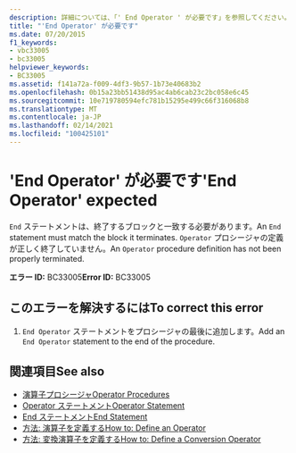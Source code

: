 ```yaml
---
description: 詳細については、「' End Operator ' が必要です」を参照してください。
title: "'End Operator' が必要です"
ms.date: 07/20/2015
f1_keywords:
- vbc33005
- bc33005
helpviewer_keywords:
- BC33005
ms.assetid: f141a72a-f009-4df3-9b57-1b73e40683b2
ms.openlocfilehash: 0b15a23bb51438d95ac4ab6cab23c2bc058e6c45
ms.sourcegitcommit: 10e719780594efc781b15295e499c66f316068b8
ms.translationtype: MT
ms.contentlocale: ja-JP
ms.lasthandoff: 02/14/2021
ms.locfileid: "100425101"
---
```

# <a name="end-operator-expected"></a><span data-ttu-id="b5821-103">'End Operator' が必要です</span><span class="sxs-lookup"><span data-stu-id="b5821-103">'End Operator' expected</span></span>

<span data-ttu-id="b5821-104">`End` ステートメントは、終了するブロックと一致する必要があります。</span><span class="sxs-lookup"><span data-stu-id="b5821-104">An `End` statement must match the block it terminates.</span></span> <span data-ttu-id="b5821-105">`Operator` プロシージャの定義が正しく終了していません。</span><span class="sxs-lookup"><span data-stu-id="b5821-105">An `Operator` procedure definition has not been properly terminated.</span></span>  
  
 <span data-ttu-id="b5821-106">**エラー ID:** BC33005</span><span class="sxs-lookup"><span data-stu-id="b5821-106">**Error ID:** BC33005</span></span>  
  
## <a name="to-correct-this-error"></a><span data-ttu-id="b5821-107">このエラーを解決するには</span><span class="sxs-lookup"><span data-stu-id="b5821-107">To correct this error</span></span>  
  
1. <span data-ttu-id="b5821-108">`End Operator` ステートメントをプロシージャの最後に追加します。</span><span class="sxs-lookup"><span data-stu-id="b5821-108">Add an `End Operator` statement to the end of the procedure.</span></span>  
  
## <a name="see-also"></a><span data-ttu-id="b5821-109">関連項目</span><span class="sxs-lookup"><span data-stu-id="b5821-109">See also</span></span>

- [<span data-ttu-id="b5821-110">演算子プロシージャ</span><span class="sxs-lookup"><span data-stu-id="b5821-110">Operator Procedures</span></span>](../programming-guide/language-features/procedures/operator-procedures.md)
- [<span data-ttu-id="b5821-111">Operator ステートメント</span><span class="sxs-lookup"><span data-stu-id="b5821-111">Operator Statement</span></span>](../language-reference/statements/operator-statement.md)
- [<span data-ttu-id="b5821-112">End ステートメント</span><span class="sxs-lookup"><span data-stu-id="b5821-112">End Statement</span></span>](../language-reference/statements/end-statement.md)
- [<span data-ttu-id="b5821-113">方法: 演算子を定義する</span><span class="sxs-lookup"><span data-stu-id="b5821-113">How to: Define an Operator</span></span>](../programming-guide/language-features/procedures/how-to-define-an-operator.md)
- [<span data-ttu-id="b5821-114">方法: 変換演算子を定義する</span><span class="sxs-lookup"><span data-stu-id="b5821-114">How to: Define a Conversion Operator</span></span>](../programming-guide/language-features/procedures/how-to-define-a-conversion-operator.md)
